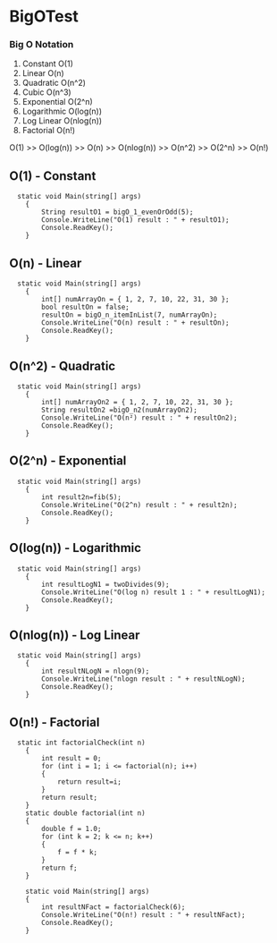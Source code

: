 # BigOTest

### Big O Notation

1. Constant      O(1)
2. Linear        O(n)
3. Quadratic     O(n^2)
4. Cubic         O(n^3)
5. Exponential   O(2^n)
6. Logarithmic   O(log(n))
7. Log Linear    O(nlog(n))
8. Factorial    O(n!)

O(1) >> O(log(n)) >> O(n) >> O(nlog(n)) >> O(n^2) >> O(2^n) >> O(n!)

## O(1) - Constant 

      static void Main(string[] args)
        {
            String resultO1 = bigO_1_evenOrOdd(5);
            Console.WriteLine("O(1) result : " + resultO1);
            Console.ReadKey();
        }

## O(n) - Linear      

      static void Main(string[] args)
        {
            int[] numArrayOn = { 1, 2, 7, 10, 22, 31, 30 };
            bool resultOn = false;
            resultOn = bigO_n_itemInList(7, numArrayOn);
            Console.WriteLine("O(n) result : " + resultOn);
            Console.ReadKey();
        }
        
## O(n^2) - Quadratic     

      static void Main(string[] args)
        {
            int[] numArrayOn2 = { 1, 2, 7, 10, 22, 31, 30 };
            String resultOn2 =bigO_n2(numArrayOn2);
            Console.WriteLine("O(n²) result : " + resultOn2);
            Console.ReadKey();
        }
        
## O(2^n) - Exponential   

      static void Main(string[] args)
        {
            int result2n=fib(5);
            Console.WriteLine("O(2^n) result : " + result2n);
            Console.ReadKey();
        }
        
## O(log(n)) - Logarithmic   

      static void Main(string[] args)
        {
            int resultLogN1 = twoDivides(9);
            Console.WriteLine("O(log n) result 1 : " + resultLogN1);
            Console.ReadKey();
        }
        
## O(nlog(n)) - Log Linear  

      static void Main(string[] args)
        {
            int resultNLogN = nlogn(9);
            Console.WriteLine("nlogn result : " + resultNLogN);
            Console.ReadKey();
        }
        
        
## O(n!) - Factorial        

      static int factorialCheck(int n)
        {
            int result = 0;
            for (int i = 1; i <= factorial(n); i++)
            {
                return result=i;
            }
            return result;
        }
        static double factorial(int n)
        {
            double f = 1.0;
            for (int k = 2; k <= n; k++)
            {
                f = f * k;
            }
            return f;
        }
        
        static void Main(string[] args)
        {
            int resultNFact = factorialCheck(6);
            Console.WriteLine("O(n!) result : " + resultNFact);
            Console.ReadKey();
        }


